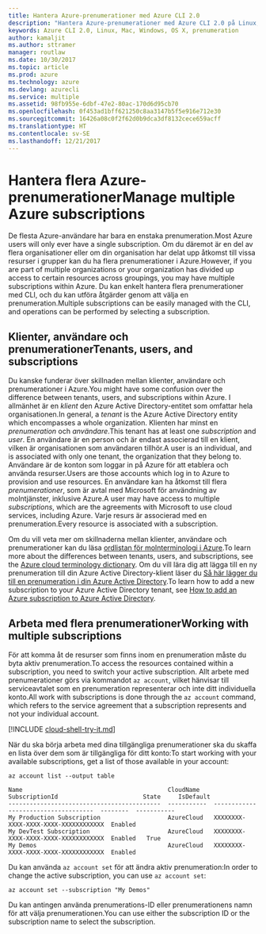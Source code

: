```yaml
---
title: Hantera Azure-prenumerationer med Azure CLI 2.0
description: "Hantera Azure-prenumerationer med Azure CLI 2.0 på Linux, Mac eller Windows."
keywords: Azure CLI 2.0, Linux, Mac, Windows, OS X, prenumeration
author: kamaljit
ms.author: sttramer
manager: routlaw
ms.date: 10/30/2017
ms.topic: article
ms.prod: azure
ms.technology: azure
ms.devlang: azurecli
ms.service: multiple
ms.assetid: 98fb955e-6dbf-47e2-80ac-170d6d95cb70
ms.openlocfilehash: 0f453ad1bff621250c8aa3147b5f5e916e712e30
ms.sourcegitcommit: 16426a08c0f2f62d0b9dca3df8132cece659acff
ms.translationtype: HT
ms.contentlocale: sv-SE
ms.lasthandoff: 12/21/2017
---
```

# <a name="manage-multiple-azure-subscriptions"></a><span data-ttu-id="9e805-104">Hantera flera Azure-prenumerationer</span><span class="sxs-lookup"><span data-stu-id="9e805-104">Manage multiple Azure subscriptions</span></span>

<span data-ttu-id="9e805-105">De flesta Azure-användare har bara en enstaka prenumeration.</span><span class="sxs-lookup"><span data-stu-id="9e805-105">Most Azure users will only ever have a single subscription.</span></span> <span data-ttu-id="9e805-106">Om du däremot är en del av flera organisationer eller om din organisation har delat upp åtkomst till vissa resurser i grupper kan du ha flera prenumerationer i Azure.</span><span class="sxs-lookup"><span data-stu-id="9e805-106">However, if you are part of multiple organizations or your organization has divided up access to certain resources across groupings, you may have multiple subscriptions within Azure.</span></span> <span data-ttu-id="9e805-107">Du kan enkelt hantera flera prenumerationer med CLI, och du kan utföra åtgärder genom att välja en prenumeration.</span><span class="sxs-lookup"><span data-stu-id="9e805-107">Multiple subscriptions can be easily managed with the CLI, and operations can be performed by selecting a subscription.</span></span>

## <a name="tenants-users-and-subscriptions"></a><span data-ttu-id="9e805-108">Klienter, användare och prenumerationer</span><span class="sxs-lookup"><span data-stu-id="9e805-108">Tenants, users, and subscriptions</span></span>

<span data-ttu-id="9e805-109">Du kanske funderar över skillnaden mellan klienter, användare och prenumerationer i Azure.</span><span class="sxs-lookup"><span data-stu-id="9e805-109">You might have some confusion over the difference between tenants, users, and subscriptions within Azure.</span></span> <span data-ttu-id="9e805-110">I allmänhet är en _klient_ den Azure Active Directory-entitet som omfattar hela organisationen.</span><span class="sxs-lookup"><span data-stu-id="9e805-110">In general, a _tenant_ is the Azure Active Directory entity which encompasses a whole organization.</span></span> <span data-ttu-id="9e805-111">Klienten har minst en _prenumeration_ och _användare_.</span><span class="sxs-lookup"><span data-stu-id="9e805-111">This tenant has at least one _subscription_ and _user_.</span></span> <span data-ttu-id="9e805-112">En användare är en person och är endast associerad till en klient, vilken är organisationen som användaren tillhör.</span><span class="sxs-lookup"><span data-stu-id="9e805-112">A user is an individual, and is associated with only one tenant, the organization that they belong to.</span></span> <span data-ttu-id="9e805-113">Användare är de konton som loggar in på Azure för att etablera och använda resurser.</span><span class="sxs-lookup"><span data-stu-id="9e805-113">Users are those accounts which log in to Azure to provision and use resources.</span></span> <span data-ttu-id="9e805-114">En användare kan ha åtkomst till flera _prenumerationer_, som är avtal med Microsoft för användning av molntjänster, inklusive Azure.</span><span class="sxs-lookup"><span data-stu-id="9e805-114">A user may have access to multiple _subscriptions_, which are the agreements with Microsoft to use cloud services, including Azure.</span></span> <span data-ttu-id="9e805-115">Varje resurs är associerad med en prenumeration.</span><span class="sxs-lookup"><span data-stu-id="9e805-115">Every resource is associated with a subscription.</span></span>

<span data-ttu-id="9e805-116">Om du vill veta mer om skillnaderna mellan klienter, användare och prenumerationer kan du läsa [ordlistan för molnterminologi i Azure](/azure/azure-glossary-cloud-terminology).</span><span class="sxs-lookup"><span data-stu-id="9e805-116">To learn more about the differences between tenants, users, and subscriptions, see the [Azure cloud terminology dictionary](/azure/azure-glossary-cloud-terminology).</span></span>
<span data-ttu-id="9e805-117">Om du vill lära dig att lägga till en ny prenumeration till din Azure Active Directory-klient läser du [Så här lägger du till en prenumeration i din Azure Active Directory](/azure/active-directory/active-directory-how-subscriptions-associated-directory).</span><span class="sxs-lookup"><span data-stu-id="9e805-117">To learn how to add a new subscription to your Azure Active Directory tenant, see [How to add an Azure subscription to Azure Active Directory](/azure/active-directory/active-directory-how-subscriptions-associated-directory).</span></span>

## <a name="working-with-multiple-subscriptions"></a><span data-ttu-id="9e805-118">Arbeta med flera prenumerationer</span><span class="sxs-lookup"><span data-stu-id="9e805-118">Working with multiple subscriptions</span></span>

<span data-ttu-id="9e805-119">För att komma åt de resurser som finns inom en prenumeration måste du byta aktiv prenumeration.</span><span class="sxs-lookup"><span data-stu-id="9e805-119">To access the resources contained within a subscription, you need to switch your active subscription.</span></span> <span data-ttu-id="9e805-120">Allt arbete med prenumerationer görs via kommandot `az account`, vilket hänvisar till serviceavtalet som en prenumeration representerar och inte ditt individuella konto.</span><span class="sxs-lookup"><span data-stu-id="9e805-120">All work with subscriptions is done through the `az account` command, which refers to the service agreement that a subscription represents and not your individual account.</span></span>

[!INCLUDE [cloud-shell-try-it.md](includes/cloud-shell-try-it.md)]

<span data-ttu-id="9e805-121">När du ska börja arbeta med dina tillgängliga prenumerationer ska du skaffa en lista över dem som är tillgängliga för ditt konto:</span><span class="sxs-lookup"><span data-stu-id="9e805-121">To start working with your available subscriptions, get a list of those available in your account:</span></span>

```azurecli-interactive
az account list --output table
```

```Output
Name                                         CloudName    SubscriptionId                        State     IsDefault
-------------------------------------------  -----------  ------------------------------------  --------  -----------
My Production Subscription                   AzureCloud   XXXXXXXX-XXXX-XXXX-XXXX-XXXXXXXXXXXX  Enabled
My DevTest Subscription                      AzureCloud   XXXXXXXX-XXXX-XXXX-XXXX-XXXXXXXXXXXX  Enabled   True
My Demos                                     AzureCloud   XXXXXXXX-XXXX-XXXX-XXXX-XXXXXXXXXXXX  Enabled
```

<span data-ttu-id="9e805-122">Du kan använda `az account set` för att ändra aktiv prenumeration:</span><span class="sxs-lookup"><span data-stu-id="9e805-122">In order to change the active subscription, you can use `az account set`:</span></span>

```azurecli-interactive
az account set --subscription "My Demos"
```

<span data-ttu-id="9e805-123">Du kan antingen använda prenumerations-ID eller prenumerationens namn för att välja prenumerationen.</span><span class="sxs-lookup"><span data-stu-id="9e805-123">You can use either the subscription ID or the subscription name to select the subscription.</span></span>
